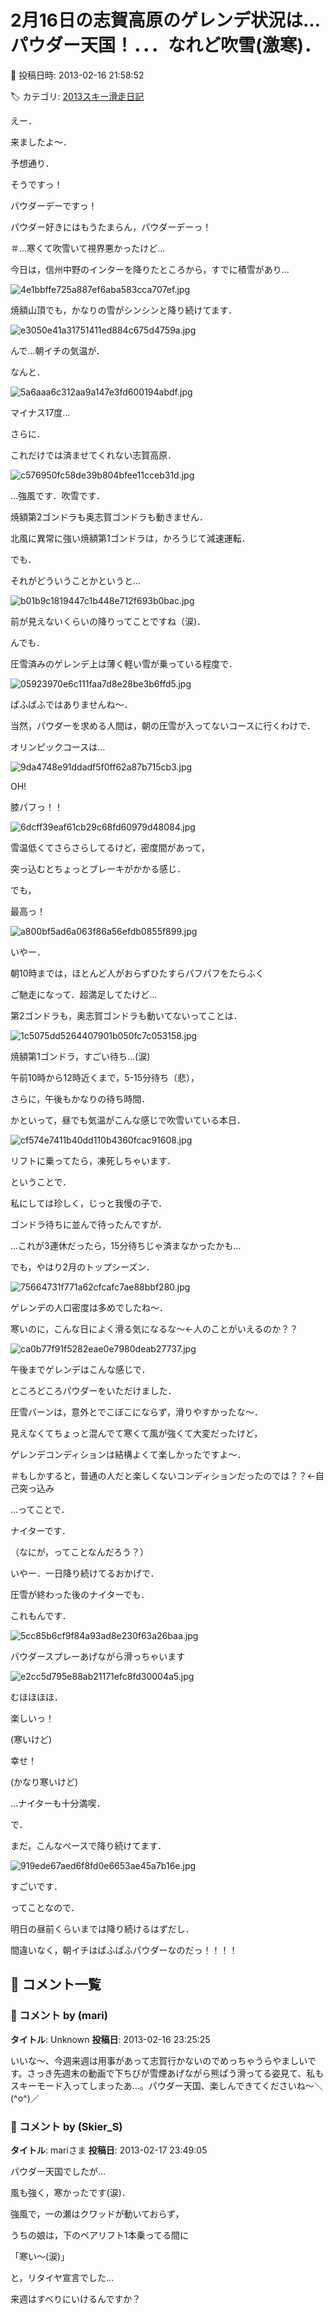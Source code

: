 # 2月16日の志賀高原のゲレンデ状況は…パウダー天国！．．．なれど吹雪(激寒)．

📅 投稿日時: 2013-02-16 21:58:52

🏷️ カテゴリ: [2013スキー滑走日記](c91dbe557f9a69230b1600e48622fdd61.md)

えー．


来ましたよ～．


予想通り．





そうですっ！


パウダーデーですっ！


パウダー好きにはもうたまらん，パウダーデーっ！


＃…寒くて吹雪いて視界悪かったけど…





今日は，信州中野のインターを降りたところから，すでに積雪があり…




![4e1bbffe725a887ef6aba583cca707ef.jpg](images/4e1bbffe725a887ef6aba583cca707ef.jpg)




焼額山頂でも，かなりの雪がシンシンと降り続けてます．




![e3050e41a31751411ed884c675d4759a.jpg](images/e3050e41a31751411ed884c675d4759a.jpg)







んで…朝イチの気温が．


なんと．




![5a6aaa6c312aa9a147e3fd600194abdf.jpg](images/5a6aaa6c312aa9a147e3fd600194abdf.jpg)




マイナス17度…





さらに．


これだけでは済ませてくれない志賀高原．




![c576950fc58de39b804bfee11cceb31d.jpg](images/c576950fc58de39b804bfee11cceb31d.jpg)




…強風です．吹雪です．


焼額第2ゴンドラも奥志賀ゴンドラも動きません．


北風に異常に強い焼額第1ゴンドラは，かろうじて減速運転．





でも．


それがどういうことかというと…




![b01b9c1819447c1b448e712f693b0bac.jpg](images/b01b9c1819447c1b448e712f693b0bac.jpg)




前が見えないくらいの降りってことですね（涙)．





んでも．


圧雪済みのゲレンデ上は薄く軽い雪が乗っている程度で．




![05923970e6c111faa7d8e28be3b6ffd5.jpg](images/05923970e6c111faa7d8e28be3b6ffd5.jpg)




ぱふぱふではありませんね～．





当然，パウダーを求める人間は，朝の圧雪が入ってないコースに行くわけで．


オリンピックコースは…




![9da4748e91ddadf5f0ff62a87b715cb3.jpg](images/9da4748e91ddadf5f0ff62a87b715cb3.jpg)




OH!


膝パフっ！！




![6dcff39eaf61cb29c68fd60979d48084.jpg](images/6dcff39eaf61cb29c68fd60979d48084.jpg)




雪温低くてさらさらしてるけど，密度間があって，


突っ込むとちょっとブレーキがかかる感じ．


でも，


最高っ！




![a800bf5ad6a063f86a56efdb0855f899.jpg](images/a800bf5ad6a063f86a56efdb0855f899.jpg)




いやー．


朝10時までは，ほとんど人がおらずひたすらパフパフをたらふく


ご馳走になって．超満足してたけど…





第2ゴンドラも，奥志賀ゴンドラも動いてないってことは．




![1c5075dd5264407901b050fc7c053158.jpg](images/1c5075dd5264407901b050fc7c053158.jpg)




焼額第1ゴンドラ，すごい待ち…(涙) 


午前10時から12時近くまで，5-15分待ち（悲），


さらに，午後もかなりの待ち時間．


かといって，昼でも気温がこんな感じで吹雪いている本日．




![cf574e7411b40dd110b4360fcac91608.jpg](images/cf574e7411b40dd110b4360fcac91608.jpg)




リフトに乗ってたら，凍死しちゃいます．





ということで．


私にしては珍しく，じっと我慢の子で．


ゴンドラ待ちに並んで待ったんですが．


…これが3連休だったら，15分待ちじゃ済まなかったかも…





でも，やはり2月のトップシーズン．




![75664731f771a62cfcafc7ae88bbf280.jpg](images/75664731f771a62cfcafc7ae88bbf280.jpg)




ゲレンデの人口密度は多めでしたね～．


寒いのに，こんな日によく滑る気になるな～←人のことがいえるのか？？




![ca0b77f91f5282eae0e7980deab27737.jpg](images/ca0b77f91f5282eae0e7980deab27737.jpg)




午後までゲレンデはこんな感じで．


ところどころパウダーをいただけました．


圧雪バーンは，意外とでこぼこにならず，滑りやすかったな～．





見えなくてちょっと混んでて寒くて風が強くて大変だったけど，


ゲレンデコンディションは結構よくて楽しかったですよ～．


＃もしかすると，普通の人だと楽しくないコンディションだったのでは？？←自己突っ込み





…ってことで．


ナイターです．


（なにが，ってことなんだろう？）





いやー．一日降り続けてるおかげで．


圧雪が終わった後のナイターでも．


これもんです．




![5cc85b6cf9f84a93ad8e230f63a26baa.jpg](images/5cc85b6cf9f84a93ad8e230f63a26baa.jpg)




パウダースプレーあげながら滑っちゃいます




![e2cc5d795e88ab21171efc8fd30004a5.jpg](images/e2cc5d795e88ab21171efc8fd30004a5.jpg)




むほほほほ．


楽しいっ！


(寒いけど)


幸せ！


(かなり寒いけど)





…ナイターも十分満喫．


で．


まだ，こんなペースで降り続けてます．




![919ede67aed6f8fd0e6653ae45a7b16e.jpg](images/919ede67aed6f8fd0e6653ae45a7b16e.jpg)




すごいです．





ってことなので．


明日の昼前くらいまでは降り続けるはずだし．


間違いなく，朝イチはぱふぱふパウダーなのだっ！！！！

## 💬 コメント一覧

### 💬 コメント by (mari)
**タイトル**: Unknown
**投稿日**: 2013-02-16 23:25:25

いいな～、今週来週は用事があって志賀行かないのでめっちゃうらやましいです。さっき先週末の動画で下ちびが雪煙あげながら熊ぱう滑ってる姿見て、私もスキーモード入ってしまったあ…。パウダー天国、楽しんできてくださいね～＼(^o^)／

### 💬 コメント by (Skier_S)
**タイトル**: mariさま
**投稿日**: 2013-02-17 23:49:05

パウダー天国でしたが…

風も強く，寒かったです(涙)．

強風で，一の瀬はクワッドが動いておらず，

うちの娘は，下のペアリフト1本乗ってる間に

「寒い～(涙)」

と，リタイヤ宣言でした…



来週はすべりにいけるんですか？

